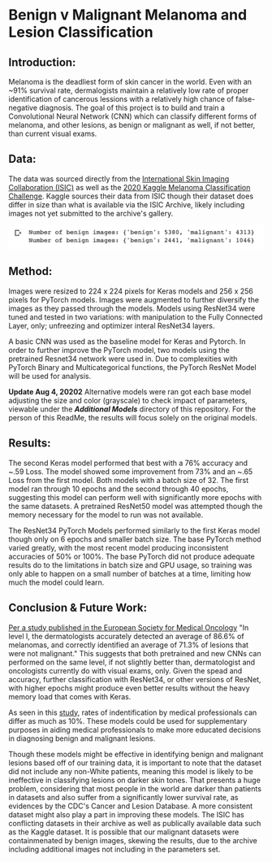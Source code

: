 # Benign v Malignant Melanoma and Lesion Classification

## Introduction: 

Melanoma is the deadliest form of skin cancer in the world. Even with an ~91% survival rate, dermalogists maintain a relatively low rate of proper identification of cancerous lessions with a relatively high chance of false-negative diagnosis. The goal of this project is to build and train a Convolutional Neural Network (CNN) which can classify different forms of melanoma, and other lesions, as benign or malignant as well, if not better, than current visual exams.

## Data:

The data was sourced directly from the <a href='https://www.isic-archive.com/'>International Skin Imaging Collaboration (ISIC)</a> as well as the <a href='https://www.kaggle.com/c/siim-isic-melanoma-classification'>2020 Kaggle Melanoma Classification Challenge</a>. Kaggle sources their data from ISIC though their dataset does differ in size than what is available via the ISIC Archive, likely including images not yet submitted to the archive's gallery.


![Dataset Breakdown](https://github.com/nlnlvlc/melanoma_classification/blob/master/Screen%20Shot%202020-08-04%20at%201.37.03%20PM.png)

## Method:

Images were resized to 224 x 224 pixels for Keras models and 256 x 256 pixels for PyTorch models. Images were augmented to further diversify the images as they passed through the models. Models using ResNet34 were tuned and tested in two variations: with manipulation to the Fully Connected Layer, only; unfreezing and optimizer interal ResNet34 layers.

A basic CNN was used as the baseline model for Keras and Pytorch. In order to further improve the PyTorch model, two models using the pretrained Resnet34 network were used in. Due to complexities with PyTorch Binary and Multicategorical functions, the PyTorch ResNet Model will be used for analysis.

**Update Aug 4, 20202** Alternative models were ran got each base model adjusting the size and color (grayscale) to check impact of parameters, viewable under the ***Additional Models*** directory of this repository. For the person of this ReadMe, the results will focus solely on the original models.


## Results:

The second Keras model performed that best with a 76% accuracy and ~.59 Loss. The model showed some improvement from 73% and an ~.65 Loss from the first model. Both models with a batch size of 32. The first model ran through 10 epochs and the second through 40 epochs, suggesting this model can perform well with significantly more epochs with the same datasets. A pretrained ResNet50 model was attempted though the memory necessary for the model to run was not available.

The ResNet34 PyTorch Models performed similarly to the first Keras model though only on 6 epochs and smaller batch size. The base PyTorch method varied greatly, with the most recent model producing inconsistent accuracies of 50% or 100%. The base PyTorch did not produce adequate results do to the limitations in batch size and GPU usage, so training was only able to happen on a small number of batches at a time, limiting how much the model could learn.

## Conclusion & Future Work:

<a href='https://www.sciencedaily.com/releases/2018/05/180528190839.htm#:~:text=In%20level%20I%2C%20the%20dermatologists,CNN%20detected%2095%25%20of%20melanomas'>Per a study published in the European Society for Medical Oncology</a> "In level I, the dermatologists accurately detected an average of 86.6% of melanomas, and correctly identified an average of 71.3% of lesions that were not malignant." This suggests that both pretrained and new CNNs can performed on the same level, if not slightly better than, dermatologist and oncologists currently do with visual exams, only. Given the spead and accuracy, further classification with ResNet34, or other versions of ResNet, with higher epochs might produce even better results without the heavy memory load that comes with Keras.

As seen in this <a href="https://www.ncbi.nlm.nih.gov/pmc/articles/PMC6936633/">study</a>, rates of indentification by medical professionals can differ as much as 10%. These models could be used for supplementary purposes in aiding medical professionals to make more educated decisions in diagnosing benign and malignant lesions.

Though these models might be effective in identifying benign and malignant lesions based off of our training data, it is important to note that the dataset did not include any non-White patients, meaning this model is likely to be ineffective in classifying lesions on darker skin tones. That presents a huge problem, considering that most people in the world are darker than patients in datasets and also suffer from a significantly lower survival rate, as evidences by the CDC's Cancer and Lesion Database. A more consistent dataset might also play a part in improving these models. The ISIC has conflicting datasets in their archive as well as publically available data such as the Kaggle dataset. It <m>is</m> possible that our malignant datasets were containmenated by benign images, skewing the results, due to the archive including additional images not including in the parameters set.
